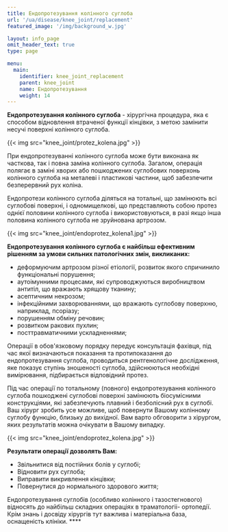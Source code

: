 ```yaml
---
title: Ендопротезування колінного суглоба
url: '/ua/disease/knee_joint/replacement'
featured_image: '/img/background_w.jpg'

layout: info_page
omit_header_text: true
type: page

menu:
  main:
    identifier: knee_joint_replacement
    parent: knee_joint
    name: Ендопротезування
    weight: 14
---
```


**Ендопротезування колінного суглоба** - хірургічна процедура, яка є способом відновлення втраченої функції кінцівки, з
метою замінити несучі поверхні колінного суглоба.

{{< img src="knee_joint/protez_kolena.jpg" >}}

При ендопротезуванні колінного суглоба може бути виконана як часткова, так і повна заміна колінного суглоба. Загалом,
операція полягає в заміні хворих або пошкоджених суглобових поверхонь колінного суглоба на металеві і пластикові
частини, щоб забезпечити безперервний рух коліна.

Ендопротези колінного суглоба діляться на тотальні, що замінюють всі суглобові поверхні, і одномищелкові, що
представляють собою протез однієї половини колінного суглоба і використовуються, в разі якщо інша половина колінного
суглоба не зруйнована артрозом.

{{< img src="knee_joint/endoprotez_kolena1.jpg" >}}

**Ендопротезування колінного суглоба є найбільш ефективним рішенням за умови сильних патологічних змін, викликаних:**

- деформуючим артрозом різної етіології, розвиток якого спричинило функціональні порушення;
- аутоімунними процесами, які супроводжуються виробництвом антитіл, що вражають хрящову тканину;
- асептичним некрозом;
- інфекційними захворюваннями, що вражають суглобову поверхню, наприклад, псоріазу;
- порушенням обміну речовин;
- розвитком ракових пухлин;
- посттравматичними ускладненнями;

Операції в обов'язковому порядку передує консультація фахівця, під час якої визначаються показання та протипоказання до
ендопротезування суглоба, проводиться рентгенологічне дослідження, яке показує ступінь зношеності суглоба, здійснюються
необхідні вимірювання, підбирається відповідний протез.

Під час операції по тотальному (повного) ендопротезування колінного суглоба пошкоджені суглобові поверхні замінюють
біосумісними конструкціями, які забезпечують плавний і безболісний рух в суглобі. Ваш хірург зробить усе можливе, щоб
повернути Вашому колінному суглобу функцію, близьку до вихідної. Вам варто обговорити з хірургом, яких результатів можна
очікувати в Вашому випадку.

{{< img src="knee_joint/endoprotez_kolena.jpg" >}}

**Результати операції дозволять Вам:**

- Звільнитися від постійних болів у суглобі;
- Відновити рух суглоба;
- Виправити викривлення кінцівки;
- Повернутися до нормального здорового життя;

Ендопротезування суглобів (особливо колінного і тазостегнового) відносять до найбільш складних операціях в траматологіі-
ортопедії. Крім знань і досвіду хірургів тут важлива і матеріальна база, оснащеність клініки. ****

